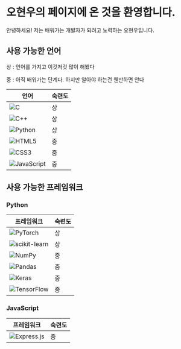 # 오현우의 페이지에 온 것을 환영합니다.

안녕하세요! 저는 배워가는 개발자가 되려고 노력하는 오현우입니다.

## 사용 가능한 언어

상 : 언어를 가지고 이것저것 많이 해봤다

중 : 아직 배워가는 단계다. 하지만 알아야 하는건 웬만하면 안다

| 언어                                                                                                                         | 숙련도 |
| ---------------------------------------------------------------------------------------------------------------------------- | ------ |
| ![C](https://img.shields.io/badge/c-%2300599C.svg?style=for-the-badge&logo=c&logoColor=white)                                | 상     |
| ![C++](https://img.shields.io/badge/c++-%2300599C.svg?style=for-the-badge&logo=c%2B%2B&logoColor=white)                      | 상     |
| ![Python](https://img.shields.io/badge/python-3670A0?style=for-the-badge&logo=python&logoColor=ffdd54)                       | 상     |
| ![HTML5](https://img.shields.io/badge/html5-%23E34F26.svg?style=for-the-badge&logo=html5&logoColor=white)                    | 중     |
| ![CSS3](https://img.shields.io/badge/css3-%231572B6.svg?style=for-the-badge&logo=css3&logoColor=white)                       | 중     |
| ![JavaScript](https://img.shields.io/badge/javascript-%23323330.svg?style=for-the-badge&logo=javascript&logoColor=%23F7DF1E) | 중     |

## 사용 가능한 프레임워크

### Python

| 프레임워크                                                                                                                      | 숙련도 |
| ------------------------------------------------------------------------------------------------------------------------------- | ------ |
| ![PyTorch](https://img.shields.io/badge/PyTorch-%23EE4C2C.svg?style=for-the-badge&logo=PyTorch&logoColor=white)                 | 상     |
| ![scikit-learn](https://img.shields.io/badge/scikit--learn-%23F7931E.svg?style=for-the-badge&logo=scikit-learn&logoColor=white) | 상     |
| ![NumPy](https://img.shields.io/badge/numpy-%23013243.svg?style=for-the-badge&logo=numpy&logoColor=white)                       | 중     |
| ![Pandas](https://img.shields.io/badge/pandas-%23150458.svg?style=for-the-badge&logo=pandas&logoColor=white)                    | 중     |
| ![Keras](https://img.shields.io/badge/Keras-%23D00000.svg?style=for-the-badge&logo=Keras&logoColor=white)                       | 중     |
| ![TensorFlow](https://img.shields.io/badge/TensorFlow-%23FF6F00.svg?style=for-the-badge&logo=TensorFlow&logoColor=white)        | 중     |

### JavaScript

| 프레임워크                                                                                                                | 숙련도 |
| ------------------------------------------------------------------------------------------------------------------------- | ------ |
| ![Express.js](https://img.shields.io/badge/express.js-%23404d59.svg?style=for-the-badge&logo=express&logoColor=%2361DAFB) | 중     |
